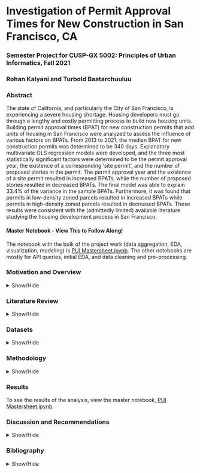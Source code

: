 # Investigation of Permit Approval Times for New Construction in San Francisco, CA

### Semester Project for CUSP-GX 5002: Principles of Urban Informatics, Fall 2021

### Rohan Kalyani and Turbold Baatarchuuluu

### Abstract

The state of California, and particularly the City of San Francisco, is experiencing a severe housing shortage. Housing developers must go through a lengthy and costly permitting process to build new housing units. Building permit approval times (BPAT) for new construction permits that add units of housing in San Francisco were analyzed to assess the influence of various factors on BPATs. From 2013 to 2021, the median BPAT for new construction permits was determined to be 340 days. Explanatory multivariate OLS regression models were developed, and the three most statistically significant factors were determined to be the permit approval year, the existence of a corresponding ‘site permit’, and the number of proposed stories in the permit. The permit approval year and the existence of a site permit resulted in increased BPATs, while the number of proposed stories resulted in decreased BPATs. The final model was able to explain 33.4% of the variance in the sample BPATs. Furthermore, it was found that permits in low-density zoned parcels resulted in increased BPATs while permits in high-density zoned parcels resulted in decreased BPATs. These results were consistent with the (admittedly limited) available literature studying the housing development process in San Francisco.

#### Master Notebook - View This to Follow Along!
The notebook with the bulk of the project work (data aggregation, EDA, visualization, modeling) is [PUI Mastersheet.ipynb](https://github.com/rohanskalyani/sfpermittimes/blob/main/PUI%20Mastersheet.ipynb). The other notebooks are mostly for API queries, initial EDA, and data cleaning and pre-processing. 

### Motivation and Overview
<details>
<summary>Show/Hide</summary>
The State of California has among the highest housing prices in the United States for a multitude of reasons, most notably because of a massive housing to jobs imbalance caused by decades of sluggish housing construction that isn’t keeping up with the demand<sup>[1]</sup>. High housing costs have displaced more than a million Californians, forced commuters to live in more auto-dependent areas (thus increasing greenhouse gas emissions), and has left the state with an egregious homelessness problem. These problems are particularly pronounced in the City of San Francisco, at the heart of the San Francisco Bay Area, whose astronomically high housing construction costs have further exacerbated the problem. High housing costs have displaced more than a million Californians, forced commuters to live in more auto-dependent areas (thus increasing greenhouse gas emissions), and has left the state with an egregious homelessness problem<sup>[2]</sup>. These problems are particularly pronounced in the City of San Francisco, at the heart of the San Francisco Bay Area, whose astronomically high housing construction costs have further exacerbated the problem.
  <br>
  <br/>
Many cities in the Bay Area (and especially San Francisco) have strict exclusionary zoning ordinances (i.e. land zoned exclusively for single-family homes) and other onerous building regulations (e.g. minimum parking requirements, maximum floor area ratios, minimum lot sizes) that inflate construction costs and severely restrict the type of housing that can be profitably built<sup>[3]</sup>. Another factor that contributes to San Francisco’s high housing construction costs is building permit approval times (BPATs). Housing developers have to wait for their building plans to be approved by the San Francisco Planning Department (SFPD) and the San Francisco Department of Building Inspections (SFDBI) during the plan check process before they can start construction. This is of course a necessary step in ensuring the safety of a proposed building, but many permits end up having unnecessarily long approval times. As of 2021, the median wait time for new construction permits from SFDBI is **797** days. This causes severe delays and huge cost-overruns in development projects, resulting from increased financial uncertainty, as well as wasted land, materials, and labor costs. Delays in building permit approvals are so widespread that many developers have resorted to hiring specialized private permit expeditors to move projects through the review process in a more timely manner<sup>[3]</sup>, which could have serious equity implications.
  <br>
  <br/>
This project seeks to quantify the statistical effects of a variety of factors that could explain BPATs for SFDBI through linear regression analysis. BPATs have changed significantly over time, so to get a better understanding of the current situation, the project will focus on permits issued from 2013-present. Also, since this project’s primary purpose is to examine an aspect of California’s housing crisis (a supply-side problem), the permitting data that will ultimately be collected will refer only to permits that add units of housing to the overall supply (i.e. new construction permits). Permits that refer to non-residential construction, as well as demolition and remodels will be excluded from the analysis.
</details>

### Literature Review
<details>
<summary>Show/Hide</Summary>
One of the only in-depth investigations of the permitting approval process in San Francisco that could be found was conducted by former UC Berkeley Terner Center for Housing Innovation Master’s student Brian Goggin in his report, *Measuring the Length of the Housing Development Review Process* in San Francisco<sup>[6]</sup>, published in 2018. Goggin goes into great detail about the myriad of data quality issues in San Francisco planning and permitting data. In fact, one of his main conclusions is that data quality on the permitting review process needs to be improved. Outside of that, he also found that low-density neighborhoods outside of the dense downtown core had some of the longest permitting review times, and that smaller (>10 units) and mid-size developments (10-50 units) took longer for approval than larger developments (<50 units)
</details>

### Datasets
  <details>
    <summary>Show/Hide</summary>
    
The datasets used for this analysis are as follows:
* SFDBI Historical Building Permits Data (2013-Present)<sup>[4]</sup>
* SFPD Permitting Data (1920-Present)<sup>[5]</sup>
*	SF Assessor Historical Secured Property Tax Rolls (2007-2020)<sup>[7]</sup>
*	SF Active and Retired Land Parcels (2021)<sup>[8]</sup>
*	US Census Bureau → American Community Survey for San Francisco County (2019)<sup>[9]</sup>

All data related to San Francisco was obtained from SF's Open Data portal, [datasf.org](https://datasf.org/opendata/ "SF Open Data")
  </details>
  
### Methodology
<details>
<summary>Show/Hide</Summary>
The first step in this project was to synthesize data sets from the various chosen sources into one master data set that will be used for regression analysis. After cleaning the datasets individually, and filtering for permits that are specific to new housing construction in the DBI dataset (e.g. removing permits for ‘over-the-counter alterations’ which don’t add units of housing), the number of viable permits with permissible data quality went from ~300,000 permits to ~1000 permits. Furthermore, only a handful of features were remaining after the cleaning process, as many of the other features of interest, especially from the SFPD Permitting set (e.g. number of affordable units, presence of accessory dwelling units), had very poor data quality. 
  <br>
  <br/>
Due to issues with the way parcel numbers were recorded in the DBI dataset (i.e. expired parcels that had been split into different parcels in the official SF parcels dataset), merging the DBI data with the tax assessor’s dataset and the parcel shapefile resulted in the loss of another ~300 permits. The final master dataset ultimately only had 693 data points and 10 features:  
  
* Property Area (sq. ft) [Tax Assessor]
* Total Taxable Value of Parcel ($) [Tax Assessor]
* Estimated Cost of Permit Plan ($) [DBI]
* Revised Cost of Permit Plan ($) [DBI]
* Existence of Site Permit (Boolean) [DBI]
* Proposed Number of Units in Permit Plan [DBI]
* Proposed Number of Stories in Permit Plan [DBI]
* Year of Permit Approval [DBI]
* Median Household Income ($) [ACS]
* Parcel Zoning Code Assignment (dummy variable) [SF Parcels]  
  
Before regressions were performed using this dataset, a final exploratory analysis was conducted. A wait time distribution plot was constructed, correlation tables to assess feature multicollinearity were generated, and the BPATs were plotted against every feature to assess spread and correlation. Significant numbers of outliers were detected (e.g. permits with property area greater than 50,000 sqft, which is highly unusual for a small city such as San Francisco), so a final filter step was done to remove the worst outliers, bringing the number of new construction permits to 656. This number seemed rather low, so to ensure the data was grounded in truth, the total number of proposed units for every year in the dataset was cross-verified to be within the same order of magnitude with housing unit production numbers from a housing development pipeline report by the San Francisco Planning Department<sup>[11]</sup>. 

#### Technology
Since the purpose of this project is to investigate possible reasons for long wait times (i.e. create an explanatory model), the data was not split into a training and testing set. Instead, cross-validation in the parameter estimator function was relied upon to reduce bias. For model selection, a lasso cross-validation parameter estimator was chosen in tandem with a forward-searching sequential feature selector, all under the sci-kit learn Python package (known as linear_model.LassoCV and SequentialFeatureSelector, respectively). This combination was selected for its computational speed and statistical robustness. The selector was set to iterate through the full range of possible features (i.e. from 1 to 10 features) and report relevant statistics about the model’s performance. A final model was chosen from the candidate models based on its R2, as well as the statistical significance and the assessed multicollinearity of the component features.
</details>
  
### Results
To see the results of the analysis, view the master notebook, [PUI Mastersheet.ipynb](https://github.com/rohanskalyani/sfpermittimes/blob/main/PUI%20Mastersheet.ipynb).
  
### Discussion and Recommendations
 <details>
   <summary>Show/Hide</summary>
The final regression model identified the existence of site permits, the permit issuance year and the proposed number of stories as the most statistically significant features. The R<sup>2</sup> of the final model indicates that the model’s features were able to explain 33.4% of the variance in the sample BPATs. The permit issuance year was the most impactful feature. This reflects general time-series trends for BPATs in San Francisco. The statistical significance and degree to which the approval year has affected BPATs is a clear sign that the building permit approval process in San Francisco is highly dysfunctional and only getting worse.
   <br>
   <br/>
The existence of site permits is the next most significant regressor for increased BPATs. A site permit is typically required for all new buildings and alterations to existing structures as defined by the San Francisco Building Code<sup>[10]</sup>. However, for unclear reasons, a significant number of permits for new construction do not have a ‘Site Permit’ flag in DBI dataset, enough to have a statistically significant effect on BPATs. Within the original, uncleaned DBI dataset, 33% of all new construction permits have no Site Permit flag, which is interesting considering that site permits are supposedly mandatory for all new construction. The reason for this discrepancy is unknown, though it is plausible that DBI staff, under corrupting influence, waived site permit requirements for preferential developers, as an official San Francisco Public Integrity Review recently found<sup>[14]</sup>. Further investigation is definitely required and DBI’s culture of corruption should definitely be addressed, as San Francisco Mayor London Breed is attempting to do after a slew of high-profile corruption scandals at the DBI<sup>[13]</sup>.
   <br>
   <br/>
The only statistically significant regressor that had a negative impact on BPATs was the proposed number of stories. This contradicts our original hypothesis that taller, denser construction would lead to longer BPATs. This result is consistent with Goggin’s Terner Center report, where mid to large-sized developments were approved faster than smaller developments. A plausible reason for this is the permit expediting industry, in which well-capitalized developers seek to speed up the review process to build taller, higher-margin apartment buildings. 
   <br>
   <br/>
As for the effect that zoning code assignments played on BPATs, permits that were zoned for residential low-density tended to have longer BPATs (i.e. positive coefficient) than permits zoned for high-density (i.e. negative coefficient), which is consistent with Goggin’s findings that lower-density neighborhoods had longer approval times. It is also consistent with this report’s own findings that permits with more proposed stories (i.e. higher density) have shorter BPATs. A caveat is that the zoning code dummy variables were not statistically significant at 95% confidence, possibly as a result of poor data quality, so further research and better data is needed to increase confidence in this result.
   <br>
   <br/> 
Municipal governments collect vast amounts of data regarding each new permit, yet the reporting quality on this data leaves a lot to be desired. A standardized open data reporting format should be developed for housing permits to promote better analysis and accountability in housing development. On this front, California is moving in the right direction; just this year, the California State Legislature passed SB 477, the Housing Data Act, written by State Senator Scott Wiener, which will improve housing data standards across the entire state<sup>[12]</sup>.
   </details>
  
### Bibliography
  <details>
    <summary>Show/Hide</summary>
[1]Californians: Here’s why your housing costs are so high: CalMatters (Sept. 2021)
https://calmatters.org/explainers/housing-costs-high-california/

[2]California’s High Housing Costs - Causes and Consequences: California Legislative Analyst’s Office (2015)
https://lao.ca.gov/reports/2015/finance/housing-costs/housing-costs.pdf

[3]The Hard Costs of Construction: Recent Trends in Labor and Materials Costs for Apartment Buildings in California: Terner Center for Housing Innovation, University of California, Berkeley (Mar. 2020)
https://ternercenter.berkeley.edu/wp-content/uploads/2020/08/Hard_Construction_Costs_March_2020.pdf

[4]San Francisco Department of Building Inspections Historical Building Permits
https://data.sfgov.org/Housing-and-Buildings/Building-Permits/i98e-djp9

[5]San Francisco Department of Planning Historical Permit Data
https://data.sfgov.org/Housing-and-Buildings/SF-Planning-Permitting-Data/kncr-c6jw

[6]Brian Goggin.Measuring the Length of the Housing Development Review Process in San Francisco (2017)
https://ternercenter.berkeley.edu/wp-content/uploads/2018/05/Goggin_Permitting_Timelines_July_2018.pdf

[7]Assessor Historical Secured Property Tax Rolls
https://data.sfgov.org/Housing-and-Buildings/Assessor-Historical-Secured-Property-Tax-Rolls/wv5m-vpq2

[8]Parcels – Active and Retired
https://data.sfgov.org/Geographic-Locations-and-Boundaries/Parcels-Active-and-Retired/acdm-wktn

[9]US Census Bureau → American Community Survey for San Francisco County (2019)
https://www.census.gov/quickfacts/sanfranciscocountycalifornia 

[10]SAN FRANCISCO BUILDING INSPECTION COMMISSION CODES
https://codelibrary.amlegal.com/codes/san_francisco/latest/sf_planning/0-0-0-19797

[11]2020 San Francisco Housing Inventory (Apr. 2021)
https://sfplanning.org/sites/default/files/documents/reports/2020_Housing_Inventory.pdf

[12]Senator Scott Wiener (D-San Francisco)’s Housing Data Act, Senate Bill 477
https://leginfo.legislature.ca.gov/faces/billTextClient.xhtml?bill_id=202120220SB477 (Sep. 2021)

[13]Bay City News: Mayor cracks down on ‘corrupt’ Department of Building Inspection (Sep. 2021)
https://www.sfexaminer.com/news/mayor-issues-executive-directive-to-increase-transparency-in-dbi-amid-misconduct-allegations/

[14]Controller’s Office of the City & County of San Francisco. Public Integrity Review Preliminary Assessment:Department of Building Inspection’s Permitting and Inspections Processes (Sep. 2021)
https://sfcontroller.org/sites/default/files/Documents/Auditing/Public%20Integrity%20Deliverable%20%20DBI%20Permitting%20%20Inspections%20-%2009-16-21.pdf
</details>
